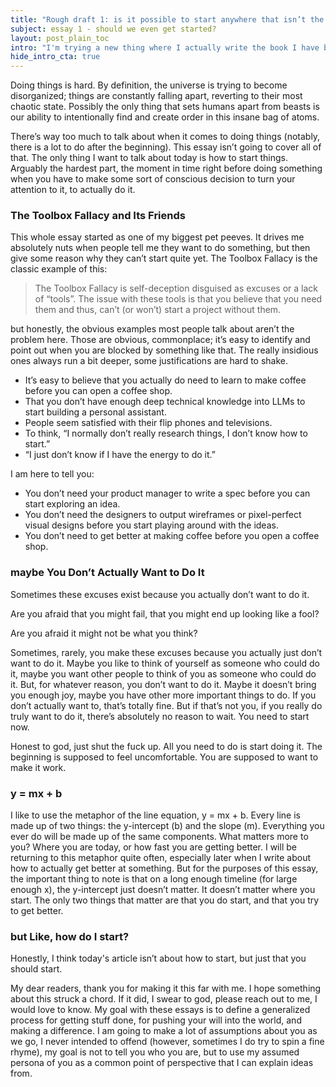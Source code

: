 ```yaml
---
title: "Rough draft 1: is it possible to start anywhere that isn’t the beginning?"
subject: essay 1 - should we even get started?
layout: post_plain_toc
intro: "I'm trying a new thing where I actually write the book I have been joking about writing for the last few years. This is a _very_ rough draft of the beginning of the first chapter. Let me know what you think mdl0394@gmail.com"
hide_intro_cta: true
---
```


Doing things is hard. By definition, the universe is trying to become disorganized; things are constantly falling apart, reverting to their most chaotic state. Possibly the only thing that sets humans apart from beasts is our ability to intentionally find and create order in this insane bag of atoms.

There’s way too much to talk about when it comes to doing things (notably, there is a lot to do after the beginning). This essay isn’t going to cover all of that. The only thing I want to talk about today is how to start things. Arguably the hardest part, the moment in time right before doing something when you have to make some sort of conscious decision to turn your attention to it, to actually do it.

### The Toolbox Fallacy and Its Friends

This whole essay started as one of my biggest pet peeves. It drives me absolutely nuts when people tell me they want to do something, but then give some reason why they can’t start quite yet. The Toolbox Fallacy is the classic example of this:

> The Toolbox Fallacy is self-deception disguised as excuses or a lack of “tools”. The issue with these tools is that you believe that you need them and thus, can’t (or won’t) start a project without them.

but honestly, the obvious examples most people talk about aren’t the problem here. Those are obvious, commonplace; it’s easy to identify and point out when you are blocked by something like that. The really insidious ones always run a bit deeper, some justifications are hard to shake.

- It’s easy to believe that you actually do need to learn to make coffee before you can open a coffee shop.
- That you don’t have enough deep technical knowledge into LLMs to start building a personal assistant.
- People seem satisfied with their flip phones and televisions.
- To think, “I normally don’t really research things, I don’t know how to start.”
- “I just don’t know if I have the energy to do it.”

I am here to tell you:
- You don’t need your product manager to write a spec before you can start exploring an idea.
- You don’t need the designers to output wireframes or pixel-perfect visual designs before you start playing around with the ideas.
- You don’t need to get better at making coffee before you open a coffee shop.

### maybe You Don’t Actually Want to Do It

Sometimes these excuses exist because you actually don’t want to do it.

Are you afraid that you might fail, that you might end up looking like a fool?

Are you afraid it might not be what you think?

Sometimes, rarely, you make these excuses because you actually just don’t want to do it. Maybe you like to think of yourself as someone who could do it, maybe you want other people to think of you as someone who could do it. But, for whatever reason, you don’t want to do it. Maybe it doesn’t bring you enough joy, maybe you have other more important things to do. If you don’t actually want to, that’s totally fine. But if that’s not you, if you really do truly want to do it, there’s absolutely no reason to wait. You need to start now.

Honest to god, just shut the fuck up. All you need to do is start doing it. The beginning is supposed to feel uncomfortable. You are supposed to want to make it work.

### y = mx + b

I like to use the metaphor of the line equation, y = mx + b. Every line is made up of two things: the y-intercept (b) and the slope (m). Everything you ever do will be made up of the same components. What matters more to you? Where you are today, or how fast you are getting better. I will be returning to this metaphor quite often, especially later when I write about how to actually get better at something. But for the purposes of this essay, the important thing to note is that on a long enough timeline (for large enough x), the y-intercept just doesn’t matter. It doesn’t matter where you start. The only two things that matter are that you do start, and that you try to get better.

### but Like, how do I start?

Honestly, I think today's article isn’t about how to start, but just that you should start.

My dear readers, thank you for making it this far with me. I hope something about this struck a chord. If it did, I swear to god, please reach out to me, I would love to know. My goal with these essays is to define a generalized process for getting stuff done, for pushing your will into the world, and making a difference. I am going to make a lot of assumptions about you as we go, I never intended to offend (however, sometimes I do try to spin a fine rhyme), my goal is not to tell you who you are, but to use my assumed persona of you as a common point of perspective that I can explain ideas from.
